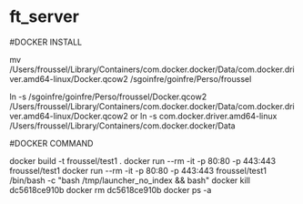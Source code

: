 # ft_server

#DOCKER INSTALL

mv /Users/froussel/Library/Containers/com.docker.docker/Data/com.docker.driver.amd64-linux/Docker.qcow2 /sgoinfre/goinfre/Perso/froussel

ln -s /sgoinfre/goinfre/Perso/froussel/Docker.qcow2 /Users/froussel/Library/Containers/com.docker.docker/Data/com.docker.driver.amd64-linux/Docker.qcow2 
or
ln -s com.docker.driver.amd64-linux /Users/froussel/Library/Containers/com.docker.docker/Data

#DOCKER COMMAND

docker build -t froussel/test1 .
docker run --rm -it -p 80:80 -p 443:443 froussel/test1
docker run --rm -it -p 80:80 -p 443:443 froussel/test1 /bin/bash -c "bash /tmp/launcher_no_index && bash"
docker kill dc5618ce910b
docker rm dc5618ce910b
docker ps -a
